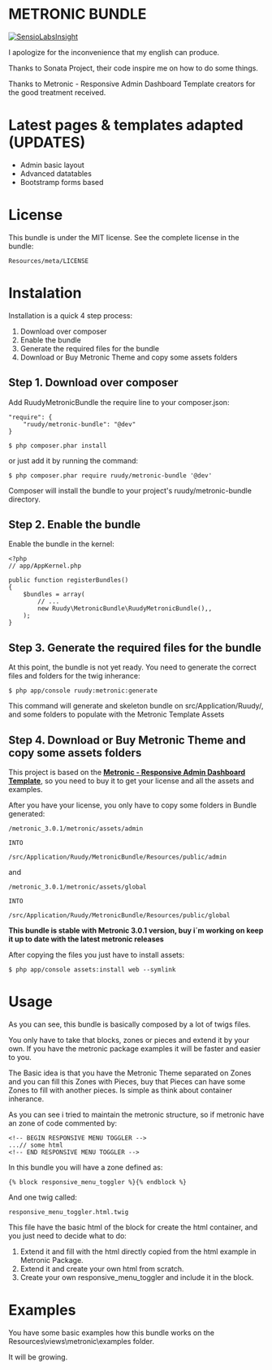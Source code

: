 # METRONIC BUNDLE

[![SensioLabsInsight](https://insight.sensiolabs.com/projects/7d4a6623-709e-41f6-ae3e-b7c0613f5c12/mini.png)](https://insight.sensiolabs.com/projects/7d4a6623-709e-41f6-ae3e-b7c0613f5c12)

I apologize for the inconvenience that my english can produce.

Thanks to Sonata Project, their code inspire me on how to do some things.

Thanks to Metronic - Responsive Admin Dashboard Template creators for the good treatment received.

Latest pages & templates adapted (UPDATES)
===========================================

* Admin basic layout
* Advanced datatables
* Bootstramp forms based

License
=======

This bundle is under the MIT license. See the complete license in the bundle:

    Resources/meta/LICENSE

Instalation
===========

Installation is a quick 4 step process:

1. Download over composer
2. Enable the bundle
3. Generate the required files for the bundle
4. Download or Buy Metronic Theme and copy some assets folders
    
Step 1. Download over composer
------------------------------

Add RuudyMetronicBundle the require line to your composer.json:

    "require": {
        "ruudy/metronic-bundle": "@dev"
    }
    
    $ php composer.phar install
    
or just add it by running the command:
    
    $ php composer.phar require ruudy/metronic-bundle '@dev'
    
Composer will install the bundle to your project's ruudy/metronic-bundle directory.

Step 2. Enable the bundle
-------------------------
        
Enable the bundle in the kernel:
        
    <?php
    // app/AppKernel.php
    
    public function registerBundles()
    {
        $bundles = array(
            // ...
            new Ruudy\MetronicBundle\RuudyMetronicBundle(),,
        );
    }
    
Step 3. Generate the required files for the bundle
--------------------------------------------------

At this point, the bundle is not yet ready. You need to generate the correct files and folders for the twig inherance:

    $ php app/console ruudy:metronic:generate
    
This command will generate and skeleton bundle on src/Application/Ruudy/, and some folders to populate with the Metronic Template Assets



Step 4. Download or Buy Metronic Theme and copy some assets folders
-------------------------------------------------------------------

This project is based on the [**Metronic - Responsive Admin Dashboard Template**][1], so you need to buy it to get your license and all the assets and examples.

After you have your license, you only have to copy some folders in Bundle generated:

    /metronic_3.0.1/metronic/assets/admin

    INTO

    /src/Application/Ruudy/MetronicBundle/Resources/public/admin

and

    /metronic_3.0.1/metronic/assets/global

    INTO

    /src/Application/Ruudy/MetronicBundle/Resources/public/global

**This bundle is stable with Metronic 3.0.1 version, buy i´m working on keep it up to date with the latest metronic releases**

After copying the files you just have to install assets:

    $ php app/console assets:install web --symlink

Usage
=====

As you can see, this bundle is basically composed by a lot of twigs files.

You only have to take that blocks, zones or pieces and extend it by your own. If you have the metronic package examples it will be faster and easier to you.

The Basic idea is that you have the Metronic Theme separated on Zones and you can fill this Zones with Pieces, buy that Pieces can have some Zones to fill with another pieces. Is simple as think about container inherance.

As you can see i tried to maintain the metronic structure, so if metronic have an zone of code commented by:

    <!-- BEGIN RESPONSIVE MENU TOGGLER -->
    ...// some html
    <!-- END RESPONSIVE MENU TOGGLER -->

In this bundle you will have a zone defined as:

    {% block responsive_menu_toggler %}{% endblock %}

And one twig called:

    responsive_menu_toggler.html.twig

This file have the basic html of the block for create the html container, and you just need to decide what to do:

1. Extend it and fill with the html directly copied from the html example in Metronic Package.
2. Extend it and create your own html from scratch.
3. Create your own responsive_menu_toggler and include it in the block.

Examples
========

You have some basic examples how this bundle works on the Resources\views\metronic\examples folder.

It will be growing.


[1]:  http://themeforest.net/item/metronic-responsive-admin-dashboard-template/4021469?WT.ac=search_item&WT.oss_phrase=metronic&WT.oss_rank=1&WT.z_author=keenthemes
